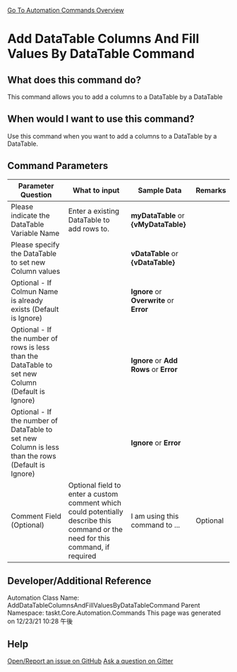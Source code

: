 <!--TITLE: Add DataTable Columns And Fill Values By DataTable Command -->
<!-- SUBTITLE: a command in the DataTable Commands group. -->
[Go To Automation Commands Overview](/automation-commands.md)


# Add DataTable Columns And Fill Values By DataTable Command


## What does this command do?
This command allows you to add a columns to a DataTable by a DataTable


## When would I want to use this command?
Use this command when you want to add a columns to a DataTable by a DataTable.


## Command Parameters
| Parameter Question   	| What to input  	|  Sample Data 	| Remarks  	|
| ---                    | ---               | ---           | ---       |
|Please indicate the DataTable Variable Name|Enter a existing DataTable to add rows to.|**myDataTable** or **{vMyDataTable}**||
|Please specify the DataTable to set new Column values||**vDataTable** or **{vDataTable}**||
|Optional - If Colmun Name is already exists (Default is Ignore)||**Ignore** or **Overwrite** or **Error**||
|Optional - If the number of rows is less than the DataTable to set new Column (Default is Ignore)||**Ignore** or **Add Rows** or **Error**||
|Optional - If the number of DataTable to set new Column is less than the rows (Default is Ignore)||**Ignore** or **Error**||
|Comment Field (Optional)|Optional field to enter a custom comment which could potentially describe this command or the need for this command, if required|I am using this command to ...|Optional|














## Developer/Additional Reference
Automation Class Name: AddDataTableColumnsAndFillValuesByDataTableCommand
Parent Namespace: taskt.Core.Automation.Commands
This page was generated on 12/23/21 10:28 午後


## Help
[Open/Report an issue on GitHub](https://github.com/saucepleez/taskt/issues/new)
[Ask a question on Gitter](https://gitter.im/taskt-rpa/Lobby)
